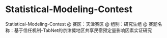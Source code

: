 # Statistical-Modeling-Contest
Statistical-Modeling-Contest
@ 赛区：天津赛区
@ 组别：研究生组
@ 赛题名称：基于信任机制-TabNet的京津冀地区共享民宿预定量影响因素实证研究
